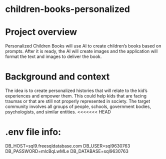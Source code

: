 # children-books-personalized

# Project overview

Personalized Children Books will use AI to create children’s books based on prompts. After it is ready, the AI will create images and the application will format the text and images to deliver the book.

# Background and context

The idea is to create personalized histories that will relate to the kid’s experiences and empower them. This could help kids that are facing traumas or that are still not properly represented in society.
The target community involves all groups of people, schools, government bodies, psychologists, and similar entities.
<<<<<<< HEAD

# .env file info:

DB_HOST=sql9.freesqldatabase.com DB_USER=sql9630763 DB_PASSWORD=mlcBqLwMLe DB_DATABASE=sql9630763

